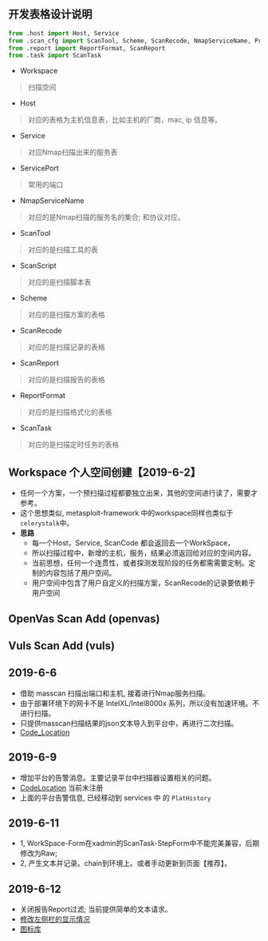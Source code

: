 ## 开发表格设计说明

```python 
from .host import Host, Service
from .scan_cfg import ScanTool, Scheme, ScanRecode, NmapServiceName, Protocol
from .report import ReportFormat, ScanReport
from .task import ScanTask
```

- Workspace
> 扫描空间

- Host
> 对应的表格为主机信息表，比如主机的厂商，mac, ip 信息等。

- Service
> 对应Nmap扫描出来的服务表

- ServicePort
> 常用的端口

- NmapServiceName
> 对应的是Nmap扫描的服务名的集合; 和协议对应。

- ScanTool
> 对应的是扫描工具的表

- ScanScript
> 对应的是扫描脚本表

- Scheme
> 对应的是扫描方案的表格

- ScanRecode
> 对应的是扫描记录的表格

- ScanReport 
> 对应的是扫描报告的表格

- ReportFormat
> 对应的是扫描格式化的表格

- ScanTask
> 对应的是扫描定时任务的表格

## Workspace 个人空间创建【2019-6-2】
- 任何一个方案，一个预扫描过程都要独立出来，其他的空间进行读了，需要才参考。
- 这个思想类似, metasploit-framework 中的workspace同样也类似于 `celerystalk`中。
- **思路**
  - 每一个Host，Service, ScanCode 都会返回去一个WorkSpace，
  - 所以扫描过程中，新增的主机，服务，结果必须返回给对应的空间内容。
  - 当前思想，任何一个连贯性，或者探测发现阶段的任务都需需要定制。定制的内容包括了用户空间。
  - 用户空间中包含了用户自定义的扫描方案，ScanRecode的记录要依赖于用户空间

## OpenVas Scan Add (openvas)

## Vuls Scan Add (vuls)


## 2019-6-6
- 借助 masscan 扫描出端口和主机, 接着进行Nmap服务扫描。
- 由于部署环境下的网卡不是 IntelXL/Intel8000x 系列，所以没有加速环境。不进行扫描。
- 只提供masscan扫描结果的json文本导入到平台中，再进行二次扫描。
- [Code_Location](./api/mudules/scan_v2/upgrade/masscan.py)

## 2019-6-9
- 增加平台的告警消息。主要记录平台中扫描器设置相关的问题。
- [CodeLocation](./models/audit.py) 当前未注册
- 上面的平台告警信息, 已经移动到 services 中 的 `PlatHistory`

## 2019-6-11
- 1, WorkSpace-Form在xadmin的ScanTask-StepForm中不能完美兼容，后期修改为Raw;
- 2, 产生文本并记录。chain到环境上。或者手动更新到页面【推荐】。

## 2019-6-12
- 关闭报告Report过滤; 当前提供简单的文本请求。
- [修改左侧栏的显示情况](./xadmin/sites/nav_list.py)
- [图标库](http://www.fontawesome.com.cn/faicons/)


